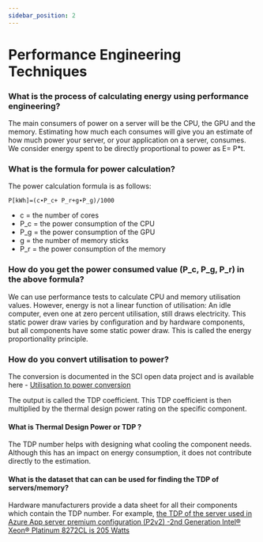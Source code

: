 ```yaml
---
sidebar_position: 2
---
```



# Performance Engineering Techniques

### What is the process of calculating energy using performance engineering?​

The main consumers of power on a server will be the CPU, the GPU and the memory. Estimating how much each consumes will give you an estimate of how much power your server, or your application on a server, consumes. We consider energy spent to be directly proportional to power as E= P*t.


### What is the formula for power calculation?​

The power calculation formula is as follows:

`P[kWh]=(c∙P_c+ P_r+g∙P_g)/1000`

- c = the number of cores 
- P_c = the power consumption of the CPU
- P_g = the power consumption of the GPU
- g = the number of memory sticks 
- P_r = the power consumption of the memory


### How do you get the power consumed value (P_c, P_g, P_r) in the above formula?

We can use performance tests to calculate CPU and memory utilisation values. However, energy is not a linear function of utilisation: An idle computer, even one at zero percent utilisation, still draws electricity. This static power draw varies by configuration and by hardware components, but all components have some static power draw. This is called the energy proportionality principle.

### How do you convert utilisation to power?​

The conversion is documented in the SCI open data project and is available here - [Utilisation to power conversion](https://docs.google.com/spreadsheets/d/1Viv94rMKH-fJrfD9Nn9_qkiAg1PDfIfJUAHRX9slG7A/edit#gid=526989613)

The output is called the TDP coefficient. This TDP coefficient is then multiplied by the thermal design power rating on the specific component.

#### What is Thermal Design Power or TDP ?

The TDP number helps with designing what cooling the component needs. Although this has an impact on energy consumption, it does not contribute directly to the estimation. 

#### What is the dataset that can can be used for finding the TDP of servers/memory?​

Hardware manufacturers provide a data sheet for all their components which contain the TDP number. For example, [the TDP of the server used in Azure App server premium configuration (P2v2) -2nd Generation Intel® Xeon® Platinum 8272CL is 205 Watts](https://ark.intel.com/content/www/us/en/ark/products/192482/intel-xeon-platinum-8270-processor-35-75m-cache-2-70-ghz.html)

